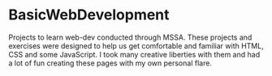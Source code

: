# BasicWebDevelopment
Projects to learn web-dev conducted through MSSA.
These projects and exercises were designed to help us get comfortable and familiar with HTML, CSS and some JavaScript. I took many creative liberties with them
and had a lot of fun creating these pages with my own personal flare.
